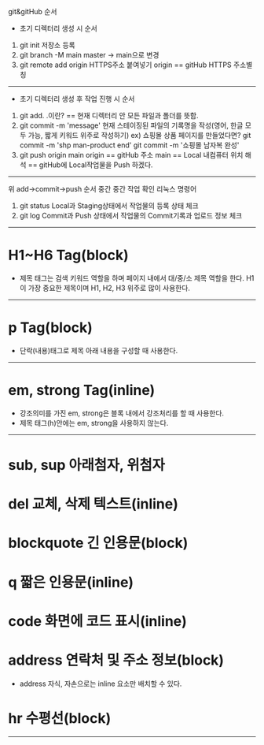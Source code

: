 git&gitHub 순서
* 초기 디렉터리 생성 시 순서
1. git init 저장소 등록
2. git branch -M main
    master -> main으로 변경
3. git remote add origin HTTPS주소 붙여넣기
    origin == gitHub HTTPS 주소별칭
--------------------------------------------
* 초기 디렉터리 생성 후 작업 진행 시 순서
1. git add.
    .이란? == 현재 디렉터리 안 모든 파일과 폴더를 뜻함.
2. git commit -m 'message'
    현재 스테이징된 파일의 기록명을 작성(영어, 한글 모두 가능, 짧게 키워드 위주로 작성하기)
    ex) 쇼핑몰 상품 페이지를 만들었다면?
        git commit -m 'shp man-product end'
        git commit -m '쇼핑몰 남자복 완성'
3. git push origin main
    origin == gitHub 주소
    main == Local 내컴퓨터 위치
    해석 == gitHub에 Local작업물을 Push 하겠다.
----------------------------------------------------
위 add->commit->push 순서 중간 중간 작업 확인 리눅스 명령어
1. git status
    Local과 Staging상태에서 작업물의 등록 상태 체크
2. git log
    Commit과 Push 상태에서 작업물의 Commit기록과 업로드 정보 체크
-----------------------------------------------------------
# H1~H6 Tag(block)
* 제목 태그는 검색 키워드 역할을 하며 페이지 내에서 대/중/소 제목 역할을 한다.
H1이 가장 중요한 제목이며 H1, H2, H3 위주로 많이 사용한다.
----------------------------------------------------
# p Tag(block)
* 단락(내용)태그로 제목 아래 내용을 구성할 때 사용한다.
--------------------------------------------
# em, strong Tag(inline)
* 강조의미를 가진 em, strong은 블록 내에서 강조처리를 할 때 사용한다.
* 제목 태그(h)안에는 em, strong을 사용하지 않는다.
---------------------------------------------
# sub, sup 아래첨자, 위첨자
# del 교체, 삭제 텍스트(inline)
# blockquote 긴 인용문(block)
# q 짧은 인용문(inline)
# code 화면에 코드 표시(inline)
# address 연락처 및 주소 정보(block)
* address 자식, 자손으로는 inline 요소만 배치할 수 있다.
# hr 수평선(block)
----------------------------------------------